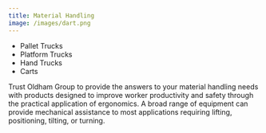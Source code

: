 ```yaml
---
title: Material Handling
image: /images/dart.png
---
```

- Pallet Trucks
- Platform Trucks
- Hand Trucks
- Carts
<!-- split -->
Trust Oldham Group to provide the answers to your material handling needs with products designed to improve worker productivity and safety through the practical application of ergonomics. A broad range of equipment can provide mechanical assistance to  most applications requiring lifting, positioning, tilting, or turning.
